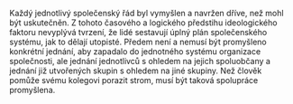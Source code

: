 Každý jednotlivý společenský řád byl vymyšlen a navržen dříve,<break time="0.3s"/> než mohl být uskutečněn.<break time="0.6s"/> Z tohoto časového a logického předstihu ideologického faktoru nevyplývá tvrzení,<break time="0.3s"/> že lidé sestavují úplný plán společenského systému,<break time="0.2s"/> jak to dělají utopisté.<break time="0.6s"/> Předem není a nemusí být promyšleno konkrétní jednání,<break time="0.3s"/> aby zapadalo do jednotného systému organizace společnosti,<break time="0.4s"/> ale jednání jednotlivců s ohledem na jejich spoluobčany<break time="0.3s"/> a jednání již utvořených skupin s ohledem na jiné skupiny.<break time="0.6s"/> Než člověk pomůže svému kolegovi porazit strom,<break time="0.3s"/> musí být taková spolupráce promyšlena. 